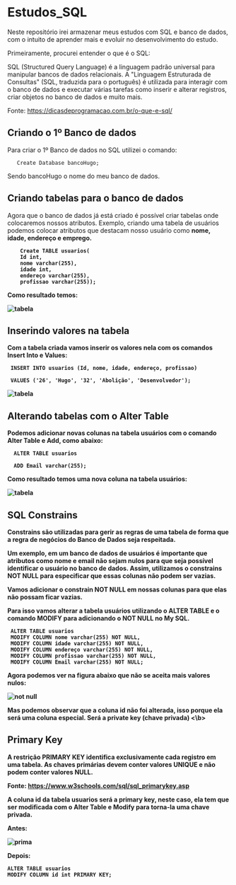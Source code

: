 # Estudos_SQL

Neste repositório irei armazenar meus estudos com SQL e banco de dados, com o intuito de aprender mais e evoluir no desenvolvimento do estudo.


Primeiramente, procurei  entender o que é o SQL: 

SQL (Structured Query Language) é a linguagem padrão universal para manipular bancos de dados relacionais. A "Linguagem Estruturada de Consultas" (SQL, traduzida para o português) é utilizada para interagir com o banco de dados e executar várias tarefas como inserir e alterar registros, criar objetos no banco de dados e muito mais.

Fonte: https://dicasdeprogramacao.com.br/o-que-e-sql/

## Criando o 1º Banco de dados

Para criar o 1º Banco de dados no SQL utilizei o comando: 
 
    
       Create Database bancoHugo; 
    
    
 Sendo bancoHugo o nome do meu banco de dados.
 
 ## Criando tabelas para o banco de dados
 
 Agora que o banco de dados já está criado é possível criar tabelas onde colocaremos nossos atributos. Exemplo, criando uma tabela de usuários podemos colocar atributos que destacam nosso usuário como <b> nome, idade, endereço e emprego. <b>
 
 
        Create TABLE usuarios( 
        Id int, 
        nome varchar(255),
        idade int, 
        endereço varchar(255), 
        profissao varchar(255));
 
 Como resultado temos: 
 
 ![tabela](https://user-images.githubusercontent.com/62472486/163656568-7d3c5621-2c41-45a5-9631-3c1d49ab988f.png)
 
  ## Inserindo valores na tabela 
 
 Com a tabela criada vamos inserir os valores nela com os comandos Insert Into e Values:
 
     INSERT INTO usuarios (Id, nome, idade, endereço, profissao)
 
     VALUES ('26', 'Hugo', '32', 'Abolição', 'Desenvolvedor');
 
 ![tabela](https://user-images.githubusercontent.com/62472486/163656945-a30edcf6-34a9-4e92-be2b-bfee2c7e73af.png)
 
  ## Alterando tabelas com o Alter Table
 
 Podemos adicionar novas colunas na tabela usuários com o comando Alter Table e Add, como abaixo:
  
      ALTER TABLE usuarios

      ADD Email varchar(255);
 
 Como resultado temos uma nova coluna na tabela usuários:
 
 ![tabela](https://user-images.githubusercontent.com/62472486/163689690-daf08805-5cd8-4bc4-9f56-b1eeed28aa08.png)
 
 ## SQL Constrains
 
 Constrains são utilizadas para gerir as regras de uma tabela de forma que a regra de negócios do Banco de Dados seja respeitada.
 
 Um exemplo, em um banco de dados de usuários é importante que atributos como nome e email não sejam nulos para que seja possível identificar o usuário no   banco de dados. Assim, utilizamos o constrains NOT NULL para especificar que essas colunas não podem ser vazias.
 
 Vamos adicionar o constrain NOT NULL em nossas colunas para que elas não possam ficar vazias.
 
 Para isso vamos alterar a tabela usuários utilizando o ALTER TABLE e o comando MODIFY para adicionando o NOT NULL no My SQL.

 
     
     ALTER TABLE usuarios
     MODIFY COLUMN nome varchar(255) NOT NULL,
     MODIFY COLUMN idade varchar(255) NOT NULL,
     MODIFY COLUMN endereço varchar(255) NOT NULL,
     MODIFY COLUMN profissao varchar(255) NOT NULL,
     MODIFY COLUMN Email varchar(255) NOT NULL;
 
 Agora podemos ver na figura abaixo que não se aceita mais valores nulos:  

 ![not null](https://user-images.githubusercontent.com/62472486/164019459-a33c698a-b417-47eb-8f6e-230fcb488a43.png)
 
 Mas podemos observar que a coluna id não foi alterada, isso porque ela será uma coluna especial. Será a <b> private key (chave privada) <\b>
 
  ## Primary Key 
 
 A restrição PRIMARY KEY identifica exclusivamente cada registro em uma tabela. As chaves primárias devem conter valores UNIQUE e não podem conter valores  NULL.
 
 Fonte: https://www.w3schools.com/sql/sql_primarykey.asp
 
 A coluna id da tabela usuarios será a primary key, neste caso, ela tem que ser modificada com o Alter Table e Modify para torna-la uma chave privada.
 
 Antes: 
 
 ![prima](https://user-images.githubusercontent.com/62472486/164022447-1bceab49-f4a9-47b8-825e-b959c6336714.png)
 
 Depois:
 
    ALTER TABLE usuarios
    MODIFY COLUMN id int PRIMARY KEY;
 
 

